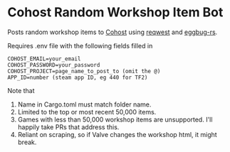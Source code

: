 # Cohost Random Workshop Item Bot

Posts random workshop items to [Cohost](https://cohost.org/l4d2workshop) using [reqwest](https://github.com/seanmonstar/reqwest) and [eggbug-rs](https://github.com/iliana/eggbug-rs).

Requires .env file with the following fields filled in
```
COHOST_EMAIL=your_email
COHOST_PASSWORD=your_password
COHOST_PROJECT=page_name_to_post_to (omit the @)
APP_ID=number (steam app ID, eg 440 for TF2)
```
Note that
1. Name in Cargo.toml must match folder name.
1. Limited to the top or most recent 50,000 items.
2. Games with less than 50,000 workshop items are unsupported. I'll happily take PRs that address this.
3. Reliant on scraping, so if Valve changes the workshop html, it might break.
